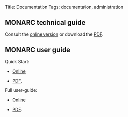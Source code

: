 Title: Documentation
Tags: documentation, administration

MONARC technical guide
----------------------

Consult the [online version](/technical-guide) or download the
[PDF](/pdfs/technical-guide.pdf).



MONARC user guide
-----------------

Quick Start:

* [Online](quick-start)

* [PDF](/pdfs/quick-start.pdf).

Full user-guide:

* [Online](full-user-guide)

* [PDF](/pdfs/full-user-guide.pdf).
